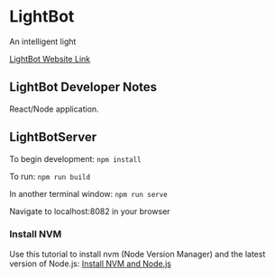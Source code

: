 # LightBot
An intelligent light

[LightBot Website Link](https://light-bot.herokuapp.com/)

## LightBot Developer Notes
React/Node application.

## LightBotServer
To begin development: `npm install`

To run: `npm run build`

In another terminal window: `npm run serve`

Navigate to localhost:8082 in your browser

### Install NVM
Use this tutorial to install nvm (Node Version Manager) and the latest version of Node.js: [Install NVM and Node.js](http://nodesource.com/blog/installing-node-js-tutorial-using-nvm-on-mac-os-x-and-ubuntu/)


